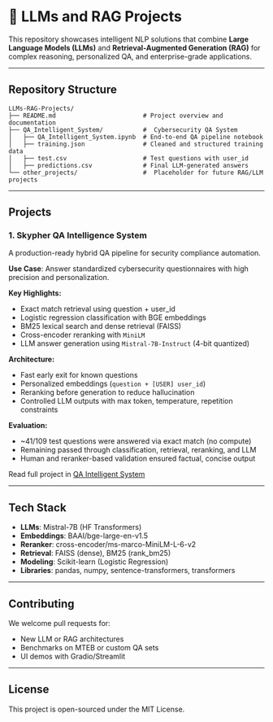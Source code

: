 # 🤖 LLMs and RAG Projects

This repository showcases intelligent NLP solutions that combine **Large Language Models (LLMs)** and **Retrieval-Augmented Generation (RAG)** for complex reasoning, personalized QA, and enterprise-grade applications.

---

##  Repository Structure

```plaintext
LLMs-RAG-Projects/
├── README.md                        # Project overview and documentation
├── QA_Intelligent_System/           #  Cybersecurity QA System 
│   ├── QA_Intelligent_System.ipynb  # End-to-end QA pipeline notebook
│   ├── training.json                # Cleaned and structured training data
│   ├── test.csv                     # Test questions with user_id
│   ├── predictions.csv              # Final LLM-generated answers
└── other_projects/                  #  Placeholder for future RAG/LLM projects
```
---

##  Projects

###  1. Skypher QA Intelligence System
A production-ready hybrid QA pipeline for security compliance automation.

**Use Case**: Answer standardized cybersecurity questionnaires with high precision and personalization.

**Key Highlights:**
- Exact match retrieval using question + user_id
- Logistic regression classification with BGE embeddings
- BM25 lexical search and dense retrieval (FAISS)
- Cross-encoder reranking with `MiniLM`
- LLM answer generation using `Mistral-7B-Instruct` (4-bit quantized)

**Architecture:**
- Fast early exit for known questions
- Personalized embeddings (`question + [USER] user_id`)
- Reranking before generation to reduce hallucination
- Controlled LLM outputs with max token, temperature, repetition constraints

**Evaluation:**
- ~41/109 test questions were answered via exact match (no compute)
- Remaining passed through classification, retrieval, reranking, and LLM
- Human and reranker-based validation ensured factual, concise output

 Read full project in [QA Intelligent System](./QA_Intelligent_System/Project_details.md)

---

##  Tech Stack
- **LLMs**: Mistral-7B (HF Transformers)
- **Embeddings**: BAAI/bge-large-en-v1.5
- **Reranker**: cross-encoder/ms-marco-MiniLM-L-6-v2
- **Retrieval**: FAISS (dense), BM25 (rank_bm25)
- **Modeling**: Scikit-learn (Logistic Regression)
- **Libraries**: pandas, numpy, sentence-transformers, transformers

---

##  Contributing
We welcome pull requests for:
- New LLM or RAG architectures
- Benchmarks on MTEB or custom QA sets
- UI demos with Gradio/Streamlit

---

##  License
This project is open-sourced under the MIT License.
